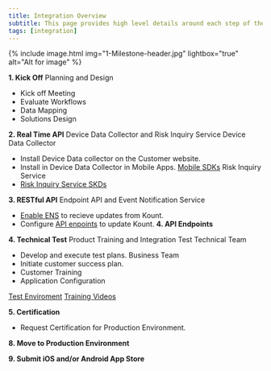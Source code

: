 ```yaml
---
title: Integration Overview
subtitle: This page provides high level details around each step of the integration process. 
tags: [integration]
---
```


{% include image.html img="1-Milestone-header.jpg" lightbox="true" alt="Alt for image" %}


**1. Kick Off** Planning and Design
* Kick off Meeting 
 * Evaluate Workflows 
 * Data Mapping 
 * Solutions Design

**2. Real Time API** Device Data Collector and Risk Inquiry Service
 Device Data Collector 
 * Install Device Data collector on the Customer website. 
 * Install in Device Data Collector in Mobile Apps. [Mobile SDKs](https://kount.github.io/docs/dc-sdk/)
 Risk Inquiry Service
 * [Risk Inquiry Service SKDs](https://kount.github.io/docs/ris-sdk/)

**3. RESTful API** Endpoint API and Event Notification Service
 * [Enable ENS](https://kount.github.io/docs/ens-main/) to recieve updates from Kount.
 * Configure [API enpoints](https://kount.github.io/docs/api-endpoints/) to update Kount. **4. API Endpoints**

**4. Technical Test** Product Training and Integration Test
Technical Team 
 * Develop and execute test plans. 
Business Team  
 * Initiate customer success plan. 
 * Customer Training
 * Application Configuration

<a class="uk-button uk-badge uk-button-default uk-width-1-2" href="https://awc.test.kount.net/">Test Enviroment</a>
<a class="uk-button uk-badge uk-button-default uk-width-1-2" href="https://support.kount.com/s/article/Training-Videos">Training Videos</a>

**5. Certification**
* Request Certification for Production Environment. 

**8. Move to Production Environment**

**9. Submit iOS and/or Android App Store**
 
